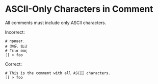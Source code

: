 # ASCII-Only Characters in Comment

All comments must include only ASCII characters.

Incorrect:

```eo
# привет.
# 你好，伙计
# Γεια σας
[] > foo
```

Correct:

```eo
# This is the comment with all ASCII characters.
[] > foo
```
